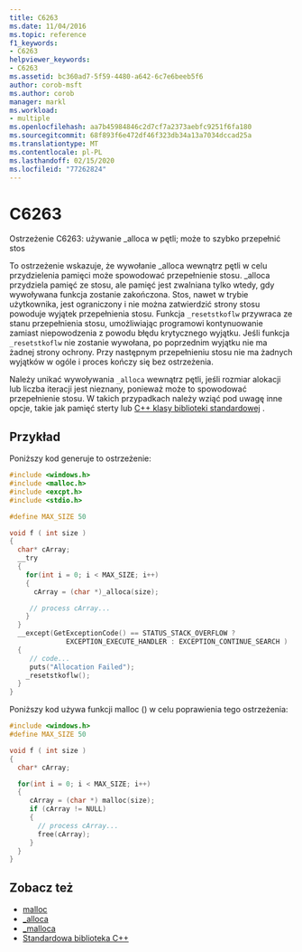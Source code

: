 ```yaml
---
title: C6263
ms.date: 11/04/2016
ms.topic: reference
f1_keywords:
- C6263
helpviewer_keywords:
- C6263
ms.assetid: bc360ad7-5f59-4480-a642-6c7e6beeb5f6
author: corob-msft
ms.author: corob
manager: markl
ms.workload:
- multiple
ms.openlocfilehash: aa7b45984846c2d7cf7a2373aebfc9251f6fa180
ms.sourcegitcommit: 68f893f6e472df46f323db34a13a7034dccad25a
ms.translationtype: MT
ms.contentlocale: pl-PL
ms.lasthandoff: 02/15/2020
ms.locfileid: "77262824"
---
```

# <a name="c6263"></a>C6263
Ostrzeżenie C6263: używanie _alloca w pętli; może to szybko przepełnić stos

 To ostrzeżenie wskazuje, że wywołanie _alloca wewnątrz pętli w celu przydzielenia pamięci może spowodować przepełnienie stosu. _alloca przydziela pamięć ze stosu, ale pamięć jest zwalniana tylko wtedy, gdy wywoływana funkcja zostanie zakończona. Stos, nawet w trybie użytkownika, jest ograniczony i nie można zatwierdzić strony stosu powoduje wyjątek przepełnienia stosu. Funkcja `_resetstkoflw` przywraca ze stanu przepełnienia stosu, umożliwiając programowi kontynuowanie zamiast niepowodzenia z powodu błędu krytycznego wyjątku. Jeśli funkcja `_resetstkoflw` nie zostanie wywołana, po poprzednim wyjątku nie ma żadnej strony ochrony. Przy następnym przepełnieniu stosu nie ma żadnych wyjątków w ogóle i proces kończy się bez ostrzeżenia.

 Należy unikać wywoływania `_alloca` wewnątrz pętli, jeśli rozmiar alokacji lub liczba iteracji jest nieznany, ponieważ może to spowodować przepełnienie stosu. W takich przypadkach należy wziąć pod uwagę inne opcje, takie jak pamięć sterty lub [ C++ klasy biblioteki standardowej](/cpp/standard-library/cpp-standard-library-reference) .

## <a name="example"></a>Przykład
 Poniższy kod generuje to ostrzeżenie:

```cpp
#include <windows.h>
#include <malloc.h>
#include <excpt.h>
#include <stdio.h>

#define MAX_SIZE 50

void f ( int size )
{
  char* cArray;
  __try
  {
    for(int i = 0; i < MAX_SIZE; i++)
    {
      cArray = (char *)_alloca(size);

     // process cArray...
    }
  }
  __except(GetExceptionCode() == STATUS_STACK_OVERFLOW ?
              EXCEPTION_EXECUTE_HANDLER : EXCEPTION_CONTINUE_SEARCH )
  {
     // code...
     puts("Allocation Failed");
    _resetstkoflw();
  }
}
```

 Poniższy kod używa funkcji malloc () w celu poprawienia tego ostrzeżenia:

```cpp
#include <windows.h>
#define MAX_SIZE 50

void f ( int size )
{
  char* cArray;

  for(int i = 0; i < MAX_SIZE; i++)
  {
     cArray = (char *) malloc(size);
     if (cArray != NULL)
     {
       // process cArray...
       free(cArray);
     }
  }
}
```

## <a name="see-also"></a>Zobacz też

- [malloc](/cpp/c-runtime-library/reference/malloc)
- [_alloca](/cpp/c-runtime-library/reference/alloca)
- [_malloca](/cpp/c-runtime-library/reference/malloca)
- [Standardowa biblioteka C++](/cpp/standard-library/cpp-standard-library-reference)
